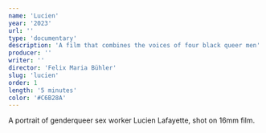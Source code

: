 ```yaml
---
name: 'Lucien'
year: '2023'
url: ''
type: 'documentary'
description: 'A film that combines the voices of four black queer men'
producer: ''
writer: ''
director: 'Felix Maria Bühler'
slug: 'lucien'
order: 1
length: '5 minutes'
color: '#C6B28A'
---
```


<script>
  import ExternalLink from '$lib/components/Link/ExternalLink.svelte';
  import Link from '$lib/components/Link/Link.svelte';
</script>

A portrait of genderqueer sex worker Lucien Lafayette, shot on 16mm film.

<!-- <div class="hidden-desktop">
<ExternalLink ariaLabel="Watch" href=''>Watch</ExternalLink>

![Movie Poster](../../assets/projects/i-was-never-really-here/iwnrh_poster.jpg)

</div> -->
